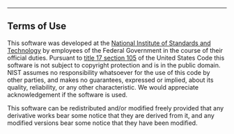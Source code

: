 ------------
Terms of Use
------------

This software was developed at the [National Institute of Standards
and Technology](http://www.nist.gov/) by employees of the Federal
Government in the course of their official duties.  Pursuant to 
[title 17 section 105](http://uscode.house.gov/view.xhtml?req=(title:17%20section:105%20edition:prelim)%20OR%20(granuleid:USC-prelim-title17-section105)&f=treesort&edition=prelim&num=0&jumpTo=true)
of the United States Code this software is not subject to copyright
protection and is in the public domain. NIST assumes no responsibility
whatsoever for the use of this code by other parties, and makes no
guarantees, expressed or implied, about its quality, reliability,
or any other characteristic.  We would appreciate acknowledgement
if the software is used.

This software can be redistributed and/or modified freely
provided that any derivative works bear some notice that they are
derived from it, and any modified versions bear some notice that
they have been modified.
